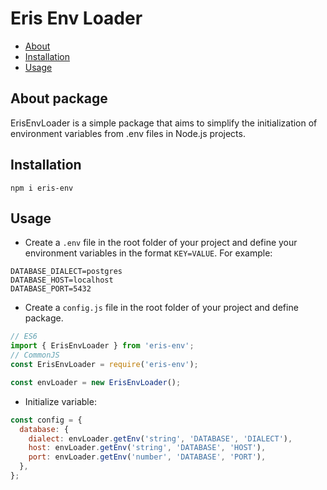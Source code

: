# Eris Env Loader

* [About](#about-package)
* [Installation](#installation)
* [Usage](#example)

## About package

ErisEnvLoader is a simple package that aims to simplify the initialization
of environment variables from .env files in Node.js projects.

##  Installation

```shell
npm i eris-env
```

##  Usage

* Create a `.env` file in the root folder of your project and define 
your environment variables in the format `KEY=VALUE`. For example:

```dotenv
DATABASE_DIALECT=postgres
DATABASE_HOST=localhost
DATABASE_PORT=5432
```

* Create a `config.js` file in the root folder of your project and define package.

```js
// ES6
import { ErisEnvLoader } from 'eris-env';
// CommonJS
const ErisEnvLoader = require('eris-env');

const envLoader = new ErisEnvLoader();
```

* Initialize variable:

```js
const config = {
  database: {
    dialect: envLoader.getEnv('string', 'DATABASE', 'DIALECT'),
    host: envLoader.getEnv('string', 'DATABASE', 'HOST'),
    port: envLoader.getEnv('number', 'DATABASE', 'PORT'),
  },
};
```

